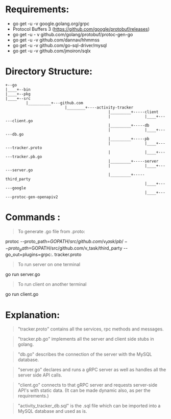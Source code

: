 # Requirements:

- go get -u -v  google.golang.org/grpc
- Protocol Buffers 3 (https://github.com/google/protobuf/releases)
- go get -u - v github.com/golang/protobuf/protoc-gen-go
- go get -u -v github.com/dannav/hhmmss
- go get -u -v github.com/go-sql-driver/mysql
- go get -u -v github.com/jmoiron/sqlx


# Directory Structure:

```
+--go
|____+--bin
|____+--pkg
|____+--src
         |__________+---github.com
	                      |________+----activity-tracker
		                                     |_________+-----client
		                                     |               |____+------client.go
		                                     |_________+-----db
		                                     |               |____+------db.go
		                                     |_________+-----pb
		                                     |               |____+------tracker.proto
		                                     |               |____+------tracker.pb.go
		                                     |_________+-----server
		                                     |               |____+------server.go
		                                     |_________+-----third_party
		                                                     |____+------google
		                                                     |____+------protoc-gen-openapiv2

```
# Commands :

> To generate .go file from .proto:

protoc --proto_path=$GOPATH/src/github.com/v_task/pb/ --proto_path=$GOPATH/src/github.com/v_task/third_party --go_out=plugins=grpc:. tracker.proto


> To run server on one terminal

go run server.go


> To run client on another terminal

go run client.go




# Explanation:

> "tracker.proto" contains all the services, rpc methods and messages.

> "tracker.pb.go" implements all the server and client side stubs in golang.

> "db.go" describes the connection of the server with the MySQL database.

> "server.go" declares and runs a gRPC server as well as handles all the server side API calls.

> "client.go" connects to that gRPC server and requests server-side API's with static data. (It can be made dynamic also, as per the requirements.)

>"activity_tracker_db.sql" is the .sql file which can be imported into a MySQL database and used as is. 

